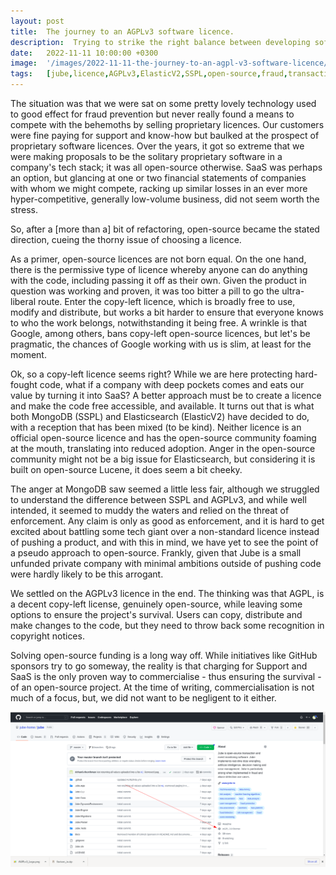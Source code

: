 ```yaml
---
layout: post
title:  The journey to an AGPLv3 software licence.
description:  Trying to strike the right balance between developing software in the open and retaining some credit.
date:   2022-11-11 10:00:00 +0300
image:  '/images/2022-11-11-the-journey-to-an-agpl-v3-software-licence/agpl-v3.png'
tags:   [jube,licence,AGPLv3,ElasticV2,SSPL,open-source,fraud,transaction,event,monitoring]
---
```


The situation was that we were sat on some pretty lovely technology used to good effect for fraud prevention but never really found a means to compete with the behemoths by selling proprietary licences. Our customers were fine paying for support and know-how but baulked at the prospect of proprietary software licences. Over the years,  it got so extreme that we were making proposals to be the solitary proprietary software in a company's tech stack; it was all open-source otherwise. SaaS was perhaps an option,  but glancing at one or two financial statements of companies with whom we might compete, racking up similar losses in an ever more hyper-competitive,  generally low-volume business, did not seem worth the stress.

So,  after a [more than a] bit of refactoring, open-source became the stated direction, cueing the thorny issue of choosing a licence.

As a primer, open-source licences are not born equal. On the one hand,  there is the permissive type of licence whereby anyone can do anything with the code,  including passing it off as their own. Given the product in question was working and proven, it was too bitter a pill to go the ultra-liberal route. Enter the copy-left licence,  which is broadly free to use, modify and distribute, but works a bit harder to ensure that everyone knows to who the work belongs,  notwithstanding it being free. A wrinkle is that Google, among others, bans copy-left open-source licences,  but let's be pragmatic, the chances of Google working with us is slim, at least for the moment.

Ok,  so a copy-left licence seems right? While we are here protecting hard-fought code, what if a company with deep pockets comes and eats our value by turning it into SaaS? A better approach must be to create a licence and make the code free accessible, and available. It turns out that is what both MongoDB (SSPL) and Elasticsearch (ElasticV2) have decided to do, with a reception that has been mixed (to be kind). Neither licence is an official open-source licence and has the open-source community foaming at the mouth, translating into reduced adoption. Anger in the open-source community might not be a big issue for Elasticsearch, but considering it is built on open-source Lucene,  it does seem a bit cheeky.

The anger at MongoDB saw seemed a little less fair,  although we struggled to understand the difference between SSPL and AGPLv3, and while well intended, it seemed to muddy the waters and relied on the threat of enforcement. Any claim is only as good as enforcement,  and it is hard to get excited about battling some tech giant over a non-standard licence instead of pushing a product,  and with this in mind, we have yet to see the point of a pseudo approach to open-source. Frankly, given that Jube is a small unfunded private company with minimal ambitions outside of pushing code were hardly likely to be this arrogant.

We settled on the AGPLv3 licence in the end. The thinking was that AGPL, is a decent copy-left license, genuinely open-source, while leaving some options to ensure the project's survival. Users can copy, distribute and make changes to the code,  but they need to throw back some recognition in copyright notices. 

Solving open-source funding is a long way off. While initiatives like GitHub sponsors try to go someway, the reality is that charging for Support and SaaS is the only proven way to commercialise - thus ensuring the survival - of an open-source project.  At the time of writing,  commercialisation is not much of a focus,  but,  we did not want to be negligent to it either.

<div class="gallery">
<img src="/images/2022-11-11-the-journey-to-an-agpl-v3-software-licence/something-known-to-github.png" loading="lazy" alt="Something known to GitHub is a good start.">
</div>

